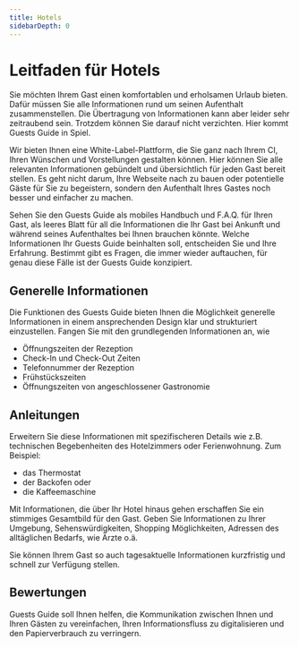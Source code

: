 ```yaml
---
title: Hotels
sidebarDepth: 0
---
```


# Leitfaden für Hotels

Sie möchten Ihrem Gast einen komfortablen und erholsamen Urlaub bieten. Dafür müssen Sie alle Informationen rund um seinen Aufenthalt zusammenstellen. Die Übertragung von Informationen kann aber leider sehr zeitraubend sein. Trotzdem können Sie darauf nicht verzichten. Hier kommt Guests Guide in Spiel.

Wir bieten Ihnen eine White-Label-Plattform, die Sie ganz nach Ihrem CI, Ihren Wünschen und Vorstellungen gestalten können. Hier können Sie alle relevanten Informationen gebündelt und übersichtlich für jeden Gast bereit stellen.
Es geht nicht darum, Ihre Webseite nach zu bauen oder potentielle Gäste für Sie zu begeistern, sondern den Aufenthalt Ihres Gastes noch besser und einfacher zu machen.

Sehen Sie den Guests Guide als mobiles Handbuch und F.A.Q. für Ihren Gast, als leeres Blatt für all die Informationen die Ihr Gast bei Ankunft und während seines Aufenthaltes bei Ihnen brauchen könnte. Welche Informationen Ihr Guests Guide beinhalten soll, entscheiden Sie und Ihre Erfahrung. Bestimmt gibt es Fragen, die immer wieder auftauchen, für genau diese Fälle ist der Guests Guide konzipiert.

## Generelle Informationen

Die Funktionen des Guests Guide bieten Ihnen die Möglichkeit generelle Informationen in einem ansprechenden Design klar und strukturiert einzustellen. Fangen Sie mit den grundlegenden Informationen an, wie 

- Öffnungszeiten der Rezeption
- Check-In und Check-Out Zeiten
- Telefonnummer der Rezeption
- Frühstückszeiten
- Öffnungszeiten von angeschlossener Gastronomie

## Anleitungen

Erweitern Sie diese Informationen mit spezifischeren Details wie z.B. technischen Begebenheiten des Hotelzimmers oder Ferienwohnung. Zum Beispiel:

- das Thermostat
- der Backofen oder
- die Kaffeemaschine

Mit Informationen, die über Ihr Hotel hinaus gehen erschaffen Sie ein stimmiges Gesamtbild für den Gast. Geben Sie Informationen zu Ihrer Umgebung, Sehenswürdigkeiten, Shopping Möglichkeiten, Adressen des alltäglichen Bedarfs, wie Ärzte o.ä.

Sie können Ihrem Gast so auch tagesaktuelle Informationen kurzfristig und schnell zur Verfügung stellen.

## Bewertungen

Guests Guide soll Ihnen helfen, die Kommunikation zwischen Ihnen und Ihren Gästen zu vereinfachen, Ihren Informationsfluss zu digitalisieren und den Papierverbrauch zu verringern.
